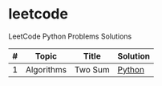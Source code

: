 # leetcode
LeetCode Python Problems Solutions

| # | Topic | Title | Solution |
|---|-------|-------|----------|
| 1 | Algorithms | Two Sum | [Python](./algorithms/0001_two_sum.py) | 
